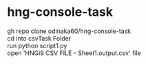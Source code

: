 # hng-console-task
gh repo clone odinaka60/hng-console-task <br />
cd into csvTask Folder <br />
run python script1.py <br />
open 'HNGi9 CSV FILE - Sheet1.output.csv' file